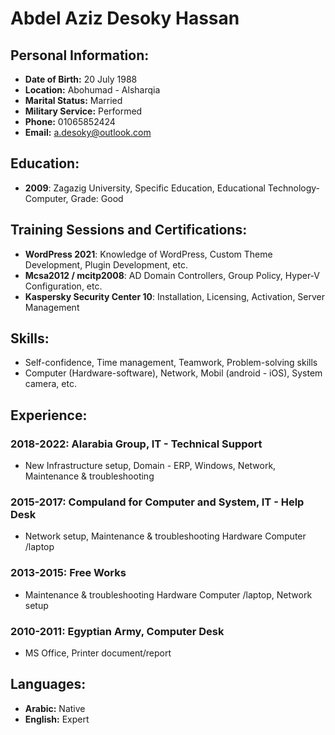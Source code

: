 # Abdel Aziz Desoky Hassan

## Personal Information:
- **Date of Birth:** 20 July 1988
- **Location:** Abohumad - Alsharqia
- **Marital Status:** Married
- **Military Service:** Performed
- **Phone:** 01065852424
- **Email:** a.desoky@outlook.com

## Education:
- **2009**: Zagazig University, Specific Education, Educational Technology- Computer, Grade: Good

## Training Sessions and Certifications:
- **WordPress 2021**: Knowledge of WordPress, Custom Theme Development, Plugin Development, etc.
- **Mcsa2012 / mcitp2008**: AD Domain Controllers, Group Policy, Hyper-V Configuration, etc.
- **Kaspersky Security Center 10**: Installation, Licensing, Activation, Server Management

## Skills:
- Self-confidence, Time management, Teamwork, Problem-solving skills
- Computer (Hardware-software), Network, Mobil (android - iOS), System camera, etc.

## Experience:
### 2018-2022: Alarabia Group, IT - Technical Support
- New Infrastructure setup, Domain - ERP, Windows, Network, Maintenance & troubleshooting

### 2015-2017: Compuland for Computer and System, IT - Help Desk
- Network setup, Maintenance & troubleshooting Hardware Computer /laptop

### 2013-2015: Free Works
- Maintenance & troubleshooting Hardware Computer /laptop, Network setup

### 2010-2011: Egyptian Army, Computer Desk
- MS Office, Printer document/report

## Languages:
- **Arabic:** Native
- **English:** Expert
